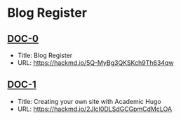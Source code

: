 # Blog Register

## [DOC-0](https://hackmd.io/5Q-MyBg3QKSKch9Th634qw)
* Title: Blog Register
* URL: https://hackmd.io/5Q-MyBg3QKSKch9Th634qw

## [DOC-1](https://hackmd.io/2JlcI0DLSdGCGpmCdMcLOA)
* Title: Creating your own site with Academic Hugo
* URL: https://hackmd.io/2JlcI0DLSdGCGpmCdMcLOA
